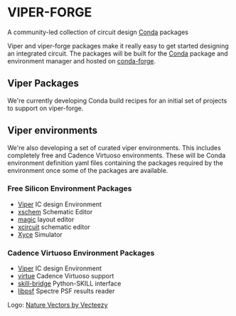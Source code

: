 # VIPER-FORGE

A community-led collection of circuit design [Conda](https://docs.conda.io/en/latest/) packages

Viper and viper-forge packages make it really easy to get started designing an integrated circuit.  The packages will be built for the [Conda](https://docs.conda.io/en/latest/) package and environment manager and hosted on [conda-forge](https://conda-forge.org/).

## Viper Packages

We're currently developing Conda build recipes for an initial set of projects to support on viper-forge.

## Viper environments

We're also developing a set of curated viper environments.  This includes completely free and Cadence Virtuoso environments.  These will be Conda environment definition yaml files containing the packages required by the environment once some of the packages are available.

### Free Silicon Environment Packages

- [Viper](http://www.cascode-labs.org/viper/) IC design Environment
- [xschem](http://repo.hu/projects/xschem/xschem_man/xschem_man.html) Schematic Editor
- [magic](http://opencircuitdesign.com/magic/index.html) layout editor
- [xcircuit](http://opencircuitdesign.com/xcircuit/index.html) schematic editor
- [Xyce](https://xyce.sandia.gov/) Simulator

### Cadence Virtuoso Environment Packages

- [Viper](http://www.cascode-labs.org/viper/) IC design Environment
- [virtue](http://www.cascode-labs.org/virtue/) Cadence Virtuoso support
- [skill-bridge](https://unihd-cag.github.io/skillbridge/) Python-SKILL interface
- [libpsf](https://pypi.org/project/libpsf/) Spectre PSF results reader

Logo: [Nature Vectors by Vecteezy](https://www.vecteezy.com/free-vector/nature)
